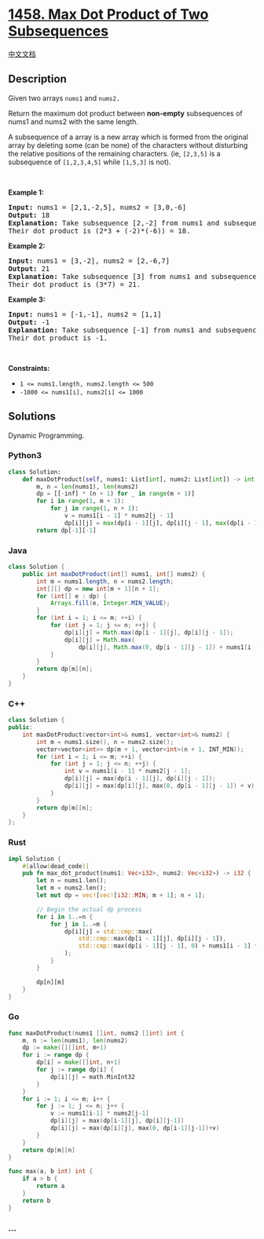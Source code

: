 # [1458. Max Dot Product of Two Subsequences](https://leetcode.com/problems/max-dot-product-of-two-subsequences)

[中文文档](/solution/1400-1499/1458.Max%20Dot%20Product%20of%20Two%20Subsequences/README.md)

## Description

<p>Given two arrays <code>nums1</code>&nbsp;and <code><font face="monospace">nums2</font></code><font face="monospace">.</font></p>

<p>Return the maximum dot product&nbsp;between&nbsp;<strong>non-empty</strong> subsequences of nums1 and nums2 with the same length.</p>

<p>A subsequence of a array is a new array which is formed from the original array by deleting some (can be none) of the characters without disturbing the relative positions of the remaining characters. (ie,&nbsp;<code>[2,3,5]</code>&nbsp;is a subsequence of&nbsp;<code>[1,2,3,4,5]</code>&nbsp;while <code>[1,5,3]</code>&nbsp;is not).</p>

<p>&nbsp;</p>
<p><strong class="example">Example 1:</strong></p>

<pre>
<strong>Input:</strong> nums1 = [2,1,-2,5], nums2 = [3,0,-6]
<strong>Output:</strong> 18
<strong>Explanation:</strong> Take subsequence [2,-2] from nums1 and subsequence [3,-6] from nums2.
Their dot product is (2*3 + (-2)*(-6)) = 18.</pre>

<p><strong class="example">Example 2:</strong></p>

<pre>
<strong>Input:</strong> nums1 = [3,-2], nums2 = [2,-6,7]
<strong>Output:</strong> 21
<strong>Explanation:</strong> Take subsequence [3] from nums1 and subsequence [7] from nums2.
Their dot product is (3*7) = 21.</pre>

<p><strong class="example">Example 3:</strong></p>

<pre>
<strong>Input:</strong> nums1 = [-1,-1], nums2 = [1,1]
<strong>Output:</strong> -1
<strong>Explanation: </strong>Take subsequence [-1] from nums1 and subsequence [1] from nums2.
Their dot product is -1.</pre>

<p>&nbsp;</p>
<p><strong>Constraints:</strong></p>

<ul>
	<li><code>1 &lt;= nums1.length, nums2.length &lt;= 500</code></li>
	<li><code>-1000 &lt;= nums1[i], nums2[i] &lt;= 1000</code></li>
</ul>

## Solutions

Dynamic Programming.

<!-- tabs:start -->

### **Python3**

```python
class Solution:
    def maxDotProduct(self, nums1: List[int], nums2: List[int]) -> int:
        m, n = len(nums1), len(nums2)
        dp = [[-inf] * (n + 1) for _ in range(m + 1)]
        for i in range(1, m + 1):
            for j in range(1, n + 1):
                v = nums1[i - 1] * nums2[j - 1]
                dp[i][j] = max(dp[i - 1][j], dp[i][j - 1], max(dp[i - 1][j - 1], 0) + v)
        return dp[-1][-1]
```

### **Java**

```java
class Solution {
    public int maxDotProduct(int[] nums1, int[] nums2) {
        int m = nums1.length, n = nums2.length;
        int[][] dp = new int[m + 1][n + 1];
        for (int[] e : dp) {
            Arrays.fill(e, Integer.MIN_VALUE);
        }
        for (int i = 1; i <= m; ++i) {
            for (int j = 1; j <= n; ++j) {
                dp[i][j] = Math.max(dp[i - 1][j], dp[i][j - 1]);
                dp[i][j] = Math.max(
                    dp[i][j], Math.max(0, dp[i - 1][j - 1]) + nums1[i - 1] * nums2[j - 1]);
            }
        }
        return dp[m][n];
    }
}
```

### **C++**

```cpp
class Solution {
public:
    int maxDotProduct(vector<int>& nums1, vector<int>& nums2) {
        int m = nums1.size(), n = nums2.size();
        vector<vector<int>> dp(m + 1, vector<int>(n + 1, INT_MIN));
        for (int i = 1; i <= m; ++i) {
            for (int j = 1; j <= n; ++j) {
                int v = nums1[i - 1] * nums2[j - 1];
                dp[i][j] = max(dp[i - 1][j], dp[i][j - 1]);
                dp[i][j] = max(dp[i][j], max(0, dp[i - 1][j - 1]) + v);
            }
        }
        return dp[m][n];
    }
};
```

### **Rust**

```rust
impl Solution {
    #[allow(dead_code)]
    pub fn max_dot_product(nums1: Vec<i32>, nums2: Vec<i32>) -> i32 {
        let n = nums1.len();
        let m = nums2.len();
        let mut dp = vec![vec![i32::MIN; m + 1]; n + 1];

        // Begin the actual dp process
        for i in 1..=n {
            for j in 1..=m {
                dp[i][j] = std::cmp::max(
                    std::cmp::max(dp[i - 1][j], dp[i][j - 1]),
                    std::cmp::max(dp[i - 1][j - 1], 0) + nums1[i - 1] * nums2[j - 1],
                );
            }
        }

        dp[n][m]
    }
}
```

### **Go**

```go
func maxDotProduct(nums1 []int, nums2 []int) int {
	m, n := len(nums1), len(nums2)
	dp := make([][]int, m+1)
	for i := range dp {
		dp[i] = make([]int, n+1)
		for j := range dp[i] {
			dp[i][j] = math.MinInt32
		}
	}
	for i := 1; i <= m; i++ {
		for j := 1; j <= n; j++ {
			v := nums1[i-1] * nums2[j-1]
			dp[i][j] = max(dp[i-1][j], dp[i][j-1])
			dp[i][j] = max(dp[i][j], max(0, dp[i-1][j-1])+v)
		}
	}
	return dp[m][n]
}

func max(a, b int) int {
	if a > b {
		return a
	}
	return b
}
```

### **...**

```

```

<!-- tabs:end -->
